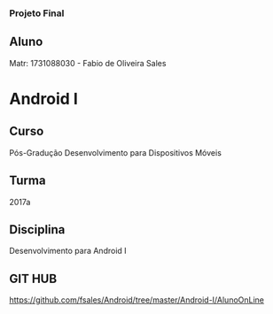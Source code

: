 
### Projeto Final 

## Aluno
Matr: 1731088030 - Fabio de Oliveira Sales

# Android I
## Curso
Pós-Gradução Desenvolvimento para Dispositivos Móveis
## Turma
2017a
## Disciplina
Desenvolvimento para Android I

## GIT HUB
https://github.com/fsales/Android/tree/master/Android-I/AlunoOnLine